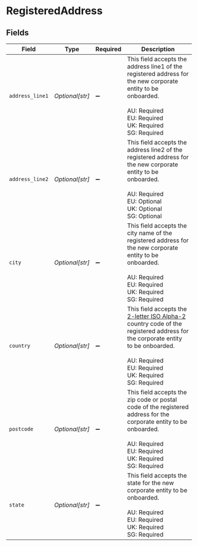 # RegisteredAddress


## Fields

| Field                                                                                                                                                                                                                                                                   | Type                                                                                                                                                                                                                                                                    | Required                                                                                                                                                                                                                                                                | Description                                                                                                                                                                                                                                                             |
| ----------------------------------------------------------------------------------------------------------------------------------------------------------------------------------------------------------------------------------------------------------------------- | ----------------------------------------------------------------------------------------------------------------------------------------------------------------------------------------------------------------------------------------------------------------------- | ----------------------------------------------------------------------------------------------------------------------------------------------------------------------------------------------------------------------------------------------------------------------- | ----------------------------------------------------------------------------------------------------------------------------------------------------------------------------------------------------------------------------------------------------------------------- |
| `address_line1`                                                                                                                                                                                                                                                         | *Optional[str]*                                                                                                                                                                                                                                                         | :heavy_minus_sign:                                                                                                                                                                                                                                                      | This field accepts the address line1 of the registered address for the new corporate entity to be onboarded.<br/><br/>AU: Required<br/>EU: Required<br/>UK: Required<br/>SG: Required                                                                                   |
| `address_line2`                                                                                                                                                                                                                                                         | *Optional[str]*                                                                                                                                                                                                                                                         | :heavy_minus_sign:                                                                                                                                                                                                                                                      | This field accepts the address line2 of the registered address for the new corporate entity to be onboarded.<br/><br/>AU: Required<br/>EU: Optional<br/>UK: Optional<br/>SG: Optional                                                                                   |
| `city`                                                                                                                                                                                                                                                                  | *Optional[str]*                                                                                                                                                                                                                                                         | :heavy_minus_sign:                                                                                                                                                                                                                                                      | This field accepts the city name of the registered address for the new corporate entity to be onboarded.<br/><br/>AU: Required<br/>EU: Required<br/>UK: Required<br/>SG: Required                                                                                       |
| `country`                                                                                                                                                                                                                                                               | *Optional[str]*                                                                                                                                                                                                                                                         | :heavy_minus_sign:                                                                                                                                                                                                                                                      | This field accepts the [2-letter ISO Alpha-2](https://nium-documents.s3-eu-west-1.amazonaws.com/spend-documents/Country+Code.pdf) country code of the registered address for the corporate entity to be onboarded.<br/><br/>AU: Required<br/>EU: Required<br/>UK: Required<br/>SG: Required |
| `postcode`                                                                                                                                                                                                                                                              | *Optional[str]*                                                                                                                                                                                                                                                         | :heavy_minus_sign:                                                                                                                                                                                                                                                      | This field accepts the zip code or postal code of the registered address for the corporate entity to be onboarded.<br/><br/>AU: Required<br/>EU: Required<br/>UK: Required<br/>SG: Required                                                                             |
| `state`                                                                                                                                                                                                                                                                 | *Optional[str]*                                                                                                                                                                                                                                                         | :heavy_minus_sign:                                                                                                                                                                                                                                                      | This field accepts the state for the new corporate entity to be onboarded.<br/><br/>AU: Required<br/>EU: Required<br/>UK: Required<br/>SG: Required                                                                                                                     |